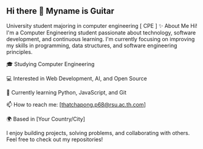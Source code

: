 ## Hi there 👋 Myname is Guitar
University student majoring in computer engineering [ CPE ]
✨ About Me
Hi! I'm a Computer Engineering student passionate about technology, software development, and continuous learning. I'm currently focusing on improving my skills in programming, data structures, and software engineering principles.

🎓 Studying Computer Engineering

💻 Interested in Web Development, AI, and Open Source

🌱 Currently learning Python, JavaScript, and Git

📫 How to reach me: [thatchapong.p68@rsu.ac.th.com]

🌍 Based in [Your Country/City]

I enjoy building projects, solving problems, and collaborating with others. Feel free to check out my repositories!

